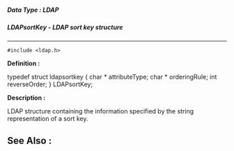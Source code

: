 ##### Data Type : LDAP
##### LDAPsortKey - LDAP sort key structure 
---
```
#include <ldap.h>
```

**Definition :**

typedef struct ldapsortkey {
	char *  attributeType;
	char *  orderingRule;
	int     reverseOrder;
} LDAPsortKey;

**Description :**

LDAP structure containing the information specified by the string representation of a sort key.


**See Also :**
---
